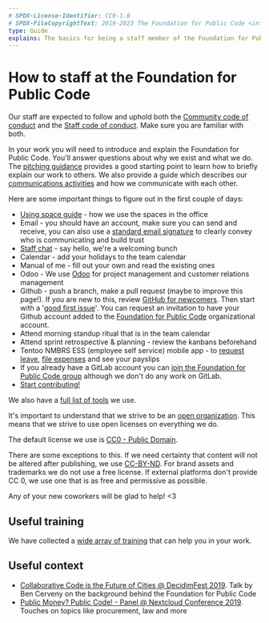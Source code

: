 ```yaml
---
# SPDX-License-Identifier: CC0-1.0
# SPDX-FileCopyrightText: 2019-2023 The Foundation for Public Code <info@publiccode.net>
type: Guide
explains: The basics for being a staff member of the Foundation for Public Code
---
```


# How to staff at the Foundation for Public Code

Our staff are expected to follow and uphold both the [Community code of conduct](../CODE_OF_CONDUCT.md) and the [Staff code of conduct](../organization/staff-code-of-conduct.md).
Make sure you are familiar with both.

In your work you will need to introduce and explain the Foundation for Public Code.
You'll answer questions about why we exist and what we do.
The [pitching guidance](../activities/communication/pitching.md) provides a good starting point to learn how to briefly explain our work to others.
We also provide a guide which describes our [communications activities](../activities/communication/index.md) and how we communicate with each other.

Here are some important things to figure out in the first couple of days:

* [Using space guide](../activities/office-management/using-space.md) - how we use the spaces in the office
* Email - you should have an account, make sure you can send and receive, you can also use a [standard email signature](../activities/communication/email-signature-template.md) to clearly convey who is communicating and build trust
* [Staff chat](../activities/communication/using-chat.md) - say hello, we're a welcoming bunch
* Calendar - add your holidays to the team calendar
* Manual of me - fill out your own and read the existing ones
* Odoo - We use [Odoo](../activities/tool-management/odoo.md) for project management and customer relations management
* Github - push a branch, make a pull request (maybe to improve this page!). If you are new to this, review [GitHub for newcomers](../activities/trainings/github-for-newcomers.md). Then start with a '[good first issue](https://github.com/publiccodenet/about/issues?q=is%3Aissue+is%3Aopen+label%3A%22good+first+issue%22)'. You can request an invitation to have your Github account added to the [Foundation for Public Code](https://github.com/publiccodenet/) organizational account.
* Attend morning standup ritual that is in the team calendar
* Attend sprint retrospective & planning - review the kanbans beforehand
* Tentoo NMBRS ESS (employee self service) mobile app - to [request leave](../activities/staff-information/leave.md), [file expenses](../activities/staff-information/expense.md) and see your payslips
* If you already have a GitLab account you can [join the Foundation for Public Code group](https://gitlab.com/publiccodenet) although we don't do any work on GitLab.
* [Start contributing!](../activities/documentation/index.md)

We also have a [full list of tools](https://about.publiccode.net/activities/tool-management/) we use.

It's important to understand that we strive to be an [open organization](../organization/cultural-values.md).
This means that we strive to use open licenses on everything we do.

The default license we use is [CC0 - Public Domain](https://creativecommons.org/share-your-work/public-domain/cc0).

There are some exceptions to this.
If we need certainty that content will not be altered after publishing, we use [CC-BY-ND](https://creativecommons.org/licenses/by-nd/4.0/).
For brand assets and trademarks we do not use a free license.
If external platforms don't provide CC 0, we use one that is as free and permissive as possible.

Any of your new coworkers will be glad to help! <3

## Useful training

We have collected a [wide array of training](../activities/index.md) that can help you in your work.

## Useful context

* [Collaborative Code is the Future of Cities @ DecidimFest 2019](https://www.youtube.com/watch?v=cnJtnZ9Cx1o). Talk by Ben Cerveny on the background behind the Foundation for Public Code
* [Public Money? Public Code! - Panel @ Nextcloud Conference 2019](https://youtube.com/watch?v=QHFkD4xfd6c). Touches on topics like procurement, law and more
